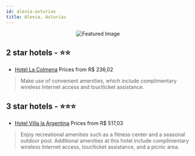 ```yaml
---
id: alevia-asturias
title: Alevia, Asturias
---
```


<center><img src="https://i.travelapi.com/hotels/24000000/23480000/23472800/23472786/1f4b1b62_z.jpg" alt="Featured Image" /></center>


##  2 star hotels - ⭐️⭐️

-    [Hotel La Colmena](https://us.hurb.com/hotels/alevia/hotel-la-colmena-JNP-JP761447?cmp=18055) Prices from R$ 236,02
   > Make use of convenient amenities, which include complimentary wireless Internet access and tour/ticket assistance.

##  3 star hotels - ⭐️⭐️⭐️

-    [Hotel Villa la Argentina](https://us.hurb.com/hotels/alevia/hotel-villa-la-argentina-JNP-JP428091?cmp=18055) Prices from R$ 517,03
   > Enjoy recreational amenities such as a fitness center and a seasonal outdoor pool. Additional amenities at this hotel include complimentary wireless Internet access, tour/ticket assistance, and a picnic area.
